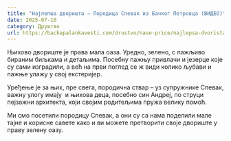 ```yaml
---
title: "Најлепша дворишта – Породица Спевак из Бачког Петровца (ВИДЕО)"
date: 2025-07-10
category: Друштво
url: https://backapalankavesti.com/drustvo/nase-price/najlepsa-dvorista-porodica-spevak-iz-backog-petrovca-2/
---
```


Њихово двориште је права мала оаза. Уредно, зелено, с пажљиво бираним биљкама и детаљима. Посебну пажњу привлачи и језерце које су сами изградили, а већ на први поглед се ж види колико љубави и пажње улажу у свој екстеријер.

Уређење је за њих, пре свега, породична ствар – уз супружнике Спевак, важну улогу имају  и њихова деца, посебно син Андреј, по струци пејзажни архитекта, који својим родитељима пружа велику помоћ.

Ми смо посетили породицу Спевак, а они су са нама поделили мале тајне и корисне савете како и ви можете претворити своје двориште у праву зелену оазу.

